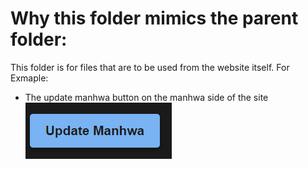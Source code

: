 # Why this folder mimics the parent folder:
This folder is for files that are to be used from the website itself.
 For Exmaple:
 - The update manhwa button on the manhwa side of the site
  ![alt text](Assets/image.png)